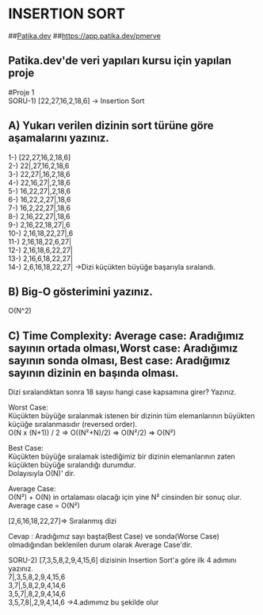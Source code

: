 # INSERTION SORT
##[Patika.dev](https://www.patika.dev/tr)
##https://app.patika.dev/pmerve

## Patika.dev'de veri yapıları kursu için yapılan proje

#Proje 1  
SORU-1) [22,27,16,2,18,6] -> Insertion Sort

## A) Yukarı verilen dizinin sort türüne göre aşamalarını yazınız.  
1-) [22,27,16,2,18,6]  
2-) 22|,27,16,2,18,6  
3-) 22,27|,16,2,18,6  
4-) 22,16,27|,2,18,6  
5-) 16,22,27|,2,18,6  
6-) 16,22,2,27|,18,6  
7-) 16,2,22,27|,18,6  
8-) 2,16,22,27|,18,6  
9-) 2,16,22,18,27|,6  
10-) 2,16,18,22,27|,6  
11-) 2,16,18,22,6,27|  
12-) 2,16,18,6,22,27|  
13-) 2,16,6,18,22,27|  
14-) 2,6,16,18,22,27| ->Dizi küçükten büyüğe başarıyla sıralandı.





## B) Big-O gösterimini yazınız.
 O(N^2)
 
 
 
 
 
 
## C) Time Complexity: Average case: Aradığımız sayının ortada olması,Worst case: Aradığımız sayının sonda olması, Best case: Aradığımız sayının dizinin en başında olması.
Dizi sıralandıktan sonra 18 sayısı hangi case kapsamına girer? Yazınız.  

Worst Case:  
Küçükten büyüğe sıralanmak istenen bir dizinin tüm elemanlarının büyükten küçüğe sıralanmasıdır (reversed order).  
O(N x (N+1)) / 2 => O((N²+N)/2) => O(N²/2) => O(N²)  

Best Case:  
Küçükten büyüğe sıralamak istediğimiz bir dizinin elemanlarının zaten küçükten büyüğe sıralandığı durumdur.  
Dolayısıyla O(N)' dir.  

Average Case:  
O(N²) + O(N) in ortalaması olacağı için yine N² cinsinden bir sonuç olur. Average case = O(N²)  

[2,6,16,18,22,27]=> Sıralanmış dizi  

Cevap : Aradığımız sayı başta(Best Case) ve sonda(Worse Case) olmadığından beklenilen durum olarak Average Case'dir.  





SORU-2) [7,3,5,8,2,9,4,15,6] dizisinin Insertion Sort'a göre ilk 4 adımını yazınız.  
7|,3,5,8,2,9,4,15,6  
3,7|,5,8,2,9,4,14,6  
3,5,7|,8,2,9,4,14,6  
3,5,7,8|,2,9,4,14,6 ->4.adımımız bu şekilde olur





